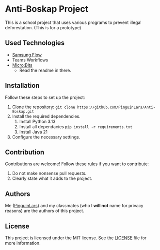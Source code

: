 # Anti-Boskap Project

This is a school project that uses various programs to prevent illegal deforestation. (This is for a prototype)

## Used Technologies

- [Samsung Flow](https://www.samsung.com/us/support/owners/app/samsung_flow)
- Teams Workflows
- [Micro:Bits](https://github.com/PinguinLars/Anti-Boskap/tree/main/.microbit)
   - Read the readme in there.


## Installation

Follow these steps to set up the project:

1. Clone the repository: `git clone https://github.com/PinguinLars/Anti-Boskap.git`
2. Install the required dependencies.
   1. Install Python 3.13
   1. Install all dependacies `pip install -r requirements.txt`
   2. Install Java 21
4. Configure the necessary settings.

## Contribution

Contributions are welcome! Follow these rules if you want to contribute:

1. Do not make nonsense pull requests.
2. Clearly state what it adds to the project.

## Authors
Me ([PinguinLars](https://github.com/PinguinLars#hi-there-my-name-is-pinguinlars)) and my classmates (who **I will not** name for privacy reasons) are the authors of this project.

## License

This project is licensed under the MIT license. See the [LICENSE](LICENSE) file for more information.
